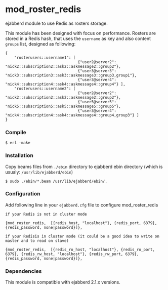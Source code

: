 mod_roster_redis
================

ejabberd module to use Redis as rosters storage.

This module has been designed with focus on performance. Rosters are stored in a Redis hash, that uses the ``username`` as key and also content ``groups`` list, designed as following: 

```
{
    "rosterusers::username1": [
                                {"user2@server2": "nick2::subscription2::ask2::askmessage2::group2"},
                                {"user3@server3": "nick3::subscription3::ask3::askmessage3::group3,group1"},
                                {"user3@server4": "nick4::subscription4::ask4::askmessage4::group4"} ],
    "rosterusers::username2": [
                                {"user2@server2": "nick2::subscription2::ask2::askmessage2::group2"},
                                {"user5@server5": "nick5::subscription5::ask5::askmessage5::group5"},
                                {"user3@server4": "nick4::subscription4::ask4::askmessage4::group4,group3"} ]
}
```

### Compile

    $ erl -make

### Installation

Copy beams files from ``./ebin`` directory to ejabberd ebin directory (which is usualy: ``/usr/lib/ejabberd/ebin``)
        
    $ sudo ./ebin/*.beam /usr/lib/ejabberd/ebin/.
          
### Configuration

Add following line in your ``ejabberd.cfg`` file to configure mod_roster_redis 

    if your Redis is not in cluster mode

```
{mod_roster_redis,  [{redis_host, "localhost"}, {redis_port, 6379}, {redis_password, none|password}]},
```

    if your Redisis in cluster mode (it could be a good idea to write on master and to read on slave)
         
```
{mod_roster_redis,  [{redis_ro_host, "localhost"}, {redis_ro_port, 6379}, {redis_rw_host, "localhost"}, {redis_rw_port, 6379}, {redis_password, none|password}]},
```

### Dependencies
          
This module is compatible with ejabberd 2.1.x versions.
 
